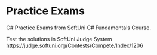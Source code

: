 # Practice Exams

C# Practice Exams from SoftUni C# Fundamentals Course.

Test the solutions in SoftUni Judge System https://judge.softuni.org/Contests/Compete/Index/1206
